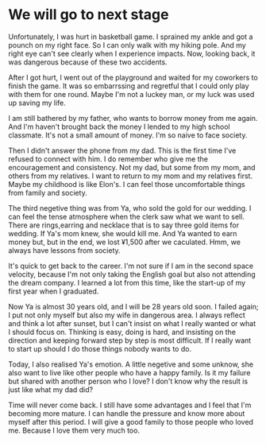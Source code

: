 # We will go to next stage
Unfortunately, I was hurt in basketball game.
I sprained my ankle and got a pounch on my right face.
So I can only walk with my hiking pole.
And my right eye can't see clearly when I experience impacts.
Now, looking back, it was dangerous because of these two accidents.

After I got hurt, I went out of the playground and waited for my coworkers to finish the game.
It was so embarrssing and regretful that I could only play with them for one round.
Maybe I'm not a luckey man, or my luck was used up saving my life.

I am still bathered by my father, who wants to borrow money from me again.
And I'm haven't brought back the money I lended to my high school classmate.
It's not a small amount of money. I'm so naive to face society.

Then I didn't answer the phone from my dad.
This is the first time I've refused to connect with him.
I do remember who give me the encouragement and consistency.
Not my dad, but some from my mom, and others from my relatives.
I want to return to my mom and my relatives first.
Maybe my childhood is like Elon's.
I can feel those uncomfortable things from family and society.

The third negetive thing was from Ya, who sold the gold for our wedding.
I can feel the tense atmosphere when the clerk saw what we want to sell.
There are rings,earring and necklace that is to say three gold items for wedding.
If Ya's mom knew, she would kill me.
And Ya wanted to earn money but, but in the end, we lost ¥1,500 after we caculated.
Hmm, we always have lessons from society.

It's quick to get back to the career.
I'm not sure if I am in the second space velocity, because I'm not only taking the English goal but also not attending the dream company.
I learned a lot from this time, like the start-up of my first year when I graduated.

Now Ya is almost 30 years old, and I will be 28 years old soon.
I failed again; I put not only myself but also my wife in dangerous area.
I always reflect and think a lot after sunset, but I can't insist on what I really wanted or what I should focus on.
Thinking is easy, doing is hard, and insisting on the direction and keeping forward step by step is most difficult.
If I really want to start up should I do those things nobody wants to do.

Today, I also realised Ya's emotion.
A little negetive and some unknow, she also want to live like other people who have a happy family.
Is it my failure but shared with another person who I love?
I don't know why the result is just like what my dad did?

Time will never come back.
I still have some advantages and I feel that I'm becoming more mature.
I can handle the pressure and know more about myself after this period.
I will give a good family to those people who loved me. Because I love them very much too.
